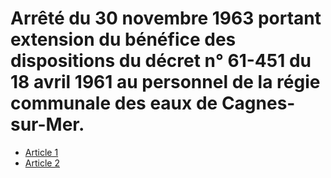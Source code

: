 # Arrêté du 30 novembre 1963 portant extension du bénéfice des dispositions du décret n° 61-451 du 18 avril 1961 au personnel de la régie communale des eaux de Cagnes-sur-Mer.

- [Article 1](article-1.md)
- [Article 2](article-2.md)
